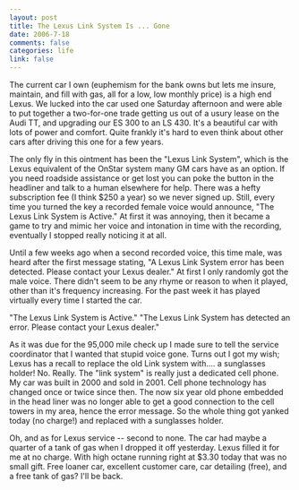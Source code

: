 ```yaml
--- 
layout: post
title: The Lexus Link System Is ... Gone
date: 2006-7-18
comments: false
categories: life
link: false
---
```

The current car I own (euphemism for the bank owns but lets me insure, maintain, and fill with gas, all for a low, low monthly price) is a high end Lexus. We lucked into the car used one Saturday afternoon and were able to put together a two-for-one trade getting us out of a usury lease on the Audi TT, and upgrading our ES 300 to an LS 430. It's a beautiful car with lots of power and comfort. Quite frankly it's hard to even think about other cars after driving this one for a few years.

The only fly in this ointment has been the "Lexus Link System", which is the Lexus equivalent of the OnStar system many GM cars have as an option. If you need roadside assistance or get lost you can poke the button in the headliner and talk to a human elsewhere for help. There was a hefty subscription fee (I think $250 a year) so we never signed up. Still, every time you turned the key a recorded female voice would announce, "The Lexus Link System is Active." At first it was annoying, then it became a game to try and mimic her voice and intonation in time with the recording, eventually I stopped really noticing it at all.

Until a few weeks ago when a second recorded voice, this time male, was heard after the first message stating, "A Lexus Link System error has been detected. Please contact your Lexus dealer." At first I only randomly got the male voice. There didn't seem to be any rhyme or reason to when it played, other than it's frequency increasing. For the past week it has played virtually every time I started the car.

"The Lexus Link System is Active."
"The Lexus Link System has detected an error. Please contact your Lexus dealer."

As it was due for the 95,000 mile check up I made sure to tell the service coordinator that I wanted that stupid voice gone. Turns out I got my wish; Lexus has a recall to replace the old Link system with.... a sunglasses holder! No. Really. The "link system" is really just a dedicated cell phone. My car was built in 2000 and sold in 2001. Cell phone technology has changed once or twice since then. The now six year old phone embedded in the head liner was no longer able to get a good connection to the cell towers in my area, hence the error message. So the whole thing got yanked today (no charge!) and replaced with a sunglasses holder.

Oh, and as for Lexus service -- second to none. The car had maybe a quarter of a tank of gas when I dropped it off yesterday. Lexus filled it for me at no charge. With high octane running right at $3.30 today that was no small gift. Free loaner car, excellent customer care, car detailing (free), and a free tank of gas? I'll be back.
